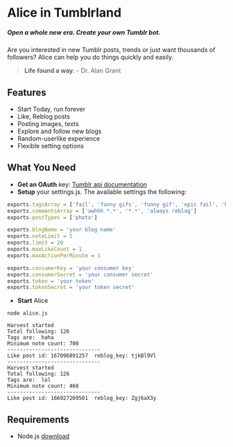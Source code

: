 # Alice in Tumblrland
##### Open a whole new era. Create your own Tumblr bot.
Are you interested in new Tumblr posts, trends or just want thousands of followers? Alice can help you do things quickly and easily.

> **Life found a way.** - Dr. Alan Grant

## Features

 - Start Today, run forever
 - Like, Reblog posts
 - Posting images, texts
 - Explore and follow new blogs
 - Random-userlike experience
 - Flexible setting options

## What You Need
+ **Get an OAuth** key: [Tumblr api documentation](https://www.tumblr.com/docs/en/api/v2)
+ **Setup** your settings.js. The available settings the following:
```javascript
exports.tagsArray = ['fail', 'funny gifs', 'funny gif', 'epic fail', 'haha', 'lol', 'funny']
exports.commentsArray = ['awhhh *.*', '*.*', 'always reblog']
exports.postTypes = ['photo']

exports.blogName = 'your blog name'
exports.noteLimit = 5
exports.limit = 20
exports.maxLikeCount = 1
exports.maxActionPerMinute = 1

exports.consumerKey = 'your consumer key'
exports.consumerSecret = 'your consumer secret'
exports.token = 'your token'
exports.tokenSecret = 'your token secret'
```
+ **Start** Alice
``` 
node alice.js
```
```
Harvest started
Total following: 126
Tags are:  haha
Minimum note count: 700
------------------------------
Like post id: 167096891257  reblog_key: tjkBl9Vl
------------------------------
Harvest started
Total following: 126
Tags are:  lol
Minimum note count: 460
------------------------------
Like post id: 166927269501  reblog_key: Zgj6aX3y
```
## Requirements
+ Node.js [download](https://nodejs.org/en/#download)